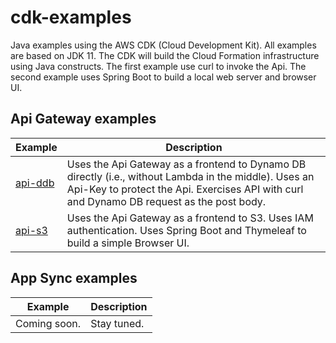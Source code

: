 # cdk-examples
Java examples using the AWS CDK (Cloud Development Kit). All examples are based on JDK 11. The CDK will build the Cloud Formation infrastructure using Java constructs.
The first example use curl to invoke the Api. The second example uses Spring Boot to build a local web server and browser UI. 

## Api Gateway examples
| Example | Description |
|---------|-------------|
| [api-ddb](https://github.com/Version2Software/cdk-examples/tree/main/api-gateway/api-ddb/) | Uses the Api Gateway as a frontend to Dynamo DB directly (i.e., without Lambda in the middle). Uses an Api-Key to protect the Api. Exercises API with curl and Dynamo DB request as the post body. |
| [api-s3](https://github.com/Version2Software/cdk-examples/tree/main/api-gateway/api-s3/) | Uses the Api Gateway as a frontend to S3. Uses IAM authentication. Uses Spring Boot and Thymeleaf to build a simple Browser UI.  |

## App Sync examples
| Example | Description |
|---------|-------------|
| Coming soon. | Stay tuned. 
